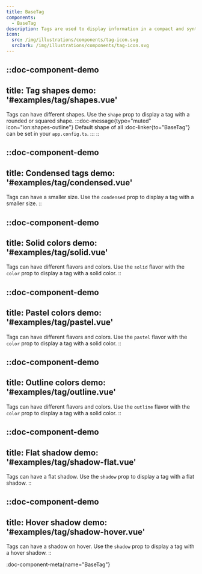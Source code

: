 ```yaml
---
title: BaseTag
components:
  - BaseTag
description: Tags are used to display information in a compact and synthetic way. Many color and shape options are available to customize them.
icon:
  src: /img/illustrations/components/tag-icon.svg
  srcDark: /img/illustrations/components/tag-icon.svg
---
```


::doc-component-demo
---
title: Tag shapes
demo: '#examples/tag/shapes.vue'
---
Tags can have different shapes. Use the `shape` prop to display a tag with a rounded or squared shape.
:::doc-message{type="muted" icon="ion:shapes-outline"}
Default shape of all :doc-linker{to="BaseTag"} can be set in your `app.config.ts`.
:::
::

::doc-component-demo
---
title: Condensed tags
demo: '#examples/tag/condensed.vue'
---
Tags can have a smaller size. Use the `condensed` prop to display a tag with a smaller size.
::

::doc-component-demo
---
title: Solid colors
demo: '#examples/tag/solid.vue'
---
Tags can have different flavors and colors. Use the `solid` flavor with the `color` prop to display a tag with a solid color.
::

::doc-component-demo
---
title: Pastel colors
demo: '#examples/tag/pastel.vue'
---
Tags can have different flavors and colors. Use the `pastel` flavor with the `color` prop to display a tag with a solid color.
::

::doc-component-demo
---
title: Outline colors
demo: '#examples/tag/outline.vue'
---
Tags can have different flavors and colors. Use the `outline` flavor with the `color` prop to display a tag with a solid color.
::

::doc-component-demo
---
title: Flat shadow
demo: '#examples/tag/shadow-flat.vue'
---
Tags can have a flat shadow. Use the `shadow` prop to display a tag with a flat shadow.
::

::doc-component-demo
---
title: Hover shadow
demo: '#examples/tag/shadow-hover.vue'
---
Tags can have a shadow on hover. Use the `shadow` prop to display a tag with a hover shadow.
::

:doc-component-meta{name="BaseTag"}